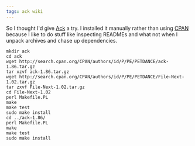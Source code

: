 ```yaml
---
tags: ack wiki
---
```


So I thought I'd give [Ack](/wiki/Ack) a try. I installed it manually rather than using [CPAN](/wiki/CPAN) because I like to do stuff like inspecting READMEs and what not when I unpack archives and chase up dependencies.

    mkdir ack
    cd ack
    wget http://search.cpan.org/CPAN/authors/id/P/PE/PETDANCE/ack-1.86.tar.gz
    tar xzvf ack-1.86.tar.gz
    wget http://search.cpan.org/CPAN/authors/id/P/PE/PETDANCE/File-Next-1.02.tar.gz
    tar zxvf File-Next-1.02.tar.gz
    cd File-Next-1.02
    perl Makefile.PL
    make
    make test
    sudo make install
    cd ../ack-1.86/
    perl Makefile.PL
    make
    make test
    sudo make install
